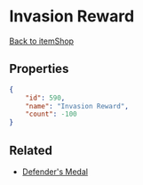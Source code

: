 # Invasion Reward

<no description available>

[Back to itemShop](../item-shops.md)

## Properties

```json
{
    "id": 590,
    "name": "Invasion Reward",
    "count": -100
}
```

## Related

- [Defender's Medal](../items/495-defender-s-medal.md)

